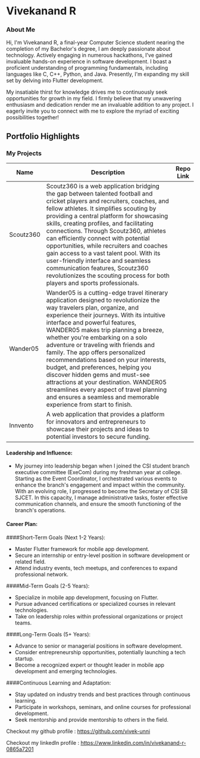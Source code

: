# Vivekanand R

### About Me

Hi, I'm Vivekanand R, a final-year Computer Science student nearing the completion of my Bachelor's degree, I am deeply passionate about technology. Actively engaging in numerous hackathons, I've gained invaluable hands-on experience in software development. I boast a proficient understanding of programming fundamentals, including languages like C, C++, Python, and Java. Presently, I'm expanding my skill set by delving into Flutter development.

My insatiable thirst for knowledge drives me to continuously seek opportunities for growth in my field. I firmly believe that my unwavering enthusiasm and dedication render me an invaluable addition to any project. I eagerly invite you to connect with me to explore the myriad of exciting possibilities together!

## Portfolio Highlights

### My Projects

| Name                | Description                                                                              | Repo Link                                                      |
|---------------------|------------------------------------------------------------------------------------------|----------------------------------------------------------------|
| Scoutz360           | Scoutz360 is a web application bridging the gap between talented football and cricket players and recruiters, coaches, and fellow athletes. It simplifies scouting by providing a central platform for showcasing skills, creating profiles, and facilitating connections. Through Scoutz360, athletes can efficiently connect with potential opportunities, while recruiters and coaches gain access to a vast talent pool. With its user-friendly interface and seamless communication features, Scoutz360 revolutionizes the scouting process for both players and sports professionals.                                                                        
| Wander05            | Wander05 is a cutting-edge travel itinerary application designed to revolutionize the way travelers plan, organize, and experience their journeys. With its intuitive interface and powerful features, WANDER05 makes trip planning a breeze, whether you're embarking on a solo adventure or traveling with friends and family. The app offers personalized recommendations based on your interests, budget, and preferences, helping you discover hidden gems and must-see attractions at your destination. WANDER05 streamlines every aspect of travel planning and ensures a seamless and memorable experience from start to finish.  
| Innvento            | A web application that provides a platform for innovators and entrepreneurs to showcase their projects and ideas to potential investors to secure funding.
  

#### Leadership and Influence:

-  My journey into leadership began when I joined the CSI student branch executive committee (ExeCom) during my freshman year at college. Starting as the Event Coordinator, I orchestrated various events to enhance the branch's engagement and impact within the community. With an evolving role, I progressed to become the Secretary of CSI SB SJCET. In this capacity, I manage administrative tasks, foster effective communication channels, and ensure the smooth functioning of the branch's operations. 
  
#### Career Plan:

####Short-Term Goals (Next 1-2 Years):

-  Master Flutter framework for mobile app development.
-  Secure an internship or entry-level position in software development or related field.
-  Attend industry events, tech meetups, and conferences to expand professional network.

####Mid-Term Goals (2-5 Years):

-  Specialize in mobile app development, focusing on Flutter.
-  Pursue advanced certifications or specialized courses in relevant technologies.
-  Take on leadership roles within professional organizations or project teams.

####Long-Term Goals (5+ Years):

-  Advance to senior or managerial positions in software development.
-  Consider entrepreneurship opportunities, potentially launching a tech startup.
-  Become a recognized expert or thought leader in mobile app development and emerging technologies.

####Continuous Learning and Adaptation:

-  Stay updated on industry trends and best practices through continuous learning.
-  Participate in workshops, seminars, and online courses for professional development.
-  Seek mentorship and provide mentorship to others in the field.

Checkout my github profile : https://github.com/vivek-unni

Checkout my linkedln profile : https://www.linkedin.com/in/vivekanand-r-0865a7201

